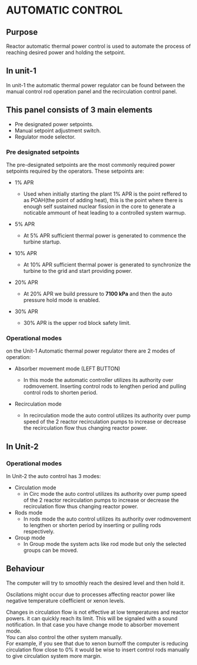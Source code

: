 # AUTOMATIC CONTROL

## Purpose
Reactor automatic thermal power control is used to automate the process of reaching desired power and holding the setpoint.

## In unit-1
In unit-1 the automatic thermal power regulator can be found between the manual control rod operation panel and the recirculation control panel.

## This panel consists of 3 main elements
 - Pre designated power setpoints.
 - Manual setpoint adjustment switch.
 - Regulator mode selector.

### Pre designated setpoints
The pre-designated setpoints are the most commonly required power setpoints required by the operators. These setpoints are:

- 1% APR
    - Used when initially starting the plant 1% APR is the point reffered to as POAH(the point of adding heat), this is the point where there is enough self sustained nuclear fission in the core to generate a noticable ammount of heat leading to a controlled system warmup.

- 5% APR
    - At 5% APR sufficient thermal power is generated to commence the turbine startup.

- 10% APR
    - At 10% APR sufficient thermal power is generated to synchronize the turbine to the grid and start providing power.

- 20% APR
    - At 20% APR we build pressure to **7100 kPa** and then the auto pressure hold mode is enabled.

- 30% APR
    - 30% APR is the upper rod block safety limit.


### Operational modes
on the Unit-1 Automatic thermal power regulator there are 2 modes of operation:

- Absorber movement mode (LEFT BUTTON)
    - In this mode the automatic controller utilizes its authority over rodmovement. Inserting control rods to lengthen period and pulling control rods to shorten period.

- Recirculation mode
    - In recirculation mode the auto control utilizes its authority over pump speed of the 2 reactor recirculation pumps to increase or decrease the recirculation flow thus changing reactor power.


## In Unit-2

### Operational modes
In Unit-2 the auto control has 3 modes:  
- Circulation mode
    - in Circ mode the auto control utilizes its authority over pump speed of the 2 reactor recirculation pumps to increase or decrease the recirculation flow thus changing reactor power.     
- Rods mode
    - In rods mode the auto control utilizes its authority over rodmovement to lengthen or shorten period by inserting or pulling rods respectively.
- Group mode
    - In Group mode the system acts like rod mode but only the selected groups can be moved.


## Behaviour

The computer will try to smoothly reach the desired level and then hold it. 
 
Oscilations might occur due to processes affecting reactor power like negative temperature cöefficient or xenon levels.

Changes in circulation flow is not effective at low temperatures and reactor powers.
it can quickly reach its limit. This will be signaled with a sound notification. In that case you have change mode to absorber movement mode.  
You can also control the other system manually.   
For example, if you see that due to xenon burnoff the computer is reducing circulation flow close to 0% it would be wise to insert control rods manually to give circulation system more margin.